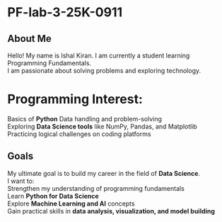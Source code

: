 # PF-lab-3-25K-0911
## About Me
Hello! My name is Ishal Kiran. I am currently a student learning Programming Fundamentals.  
I am passionate about solving problems and exploring technology.
# Programming Interest:
Basics of **Python**
 Data handling and problem-solving  
 Exploring **Data Science tools** like NumPy, Pandas, and Matplotlib  
 Practicing logical challenges on coding platforms  
 ## Goals
My ultimate goal is to build my career in the field of **Data Science**.  
I want to:  
 Strengthen my understanding of programming fundamentals  
 Learn **Python for Data Science**  
 Explore **Machine Learning and AI** concepts  
 Gain practical skills in **data analysis, visualization, and model building** 
